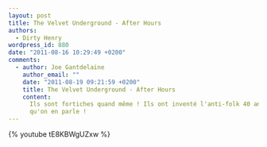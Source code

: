 ```yaml
---
layout: post
title: The Velvet Underground - After Hours
authors:
  - Dirty Henry
wordpress_id: 880
date: "2011-08-16 10:29:49 +0200"
comments:
  - author: Joe Gantdelaine
    author_email: ""
    date: "2011-08-19 09:21:59 +0200"
    title: The Velvet Underground - After Hours
    content:
      Ils sont fortiches quand même ! Ils ont inventé l'anti-folk 40 ans avant
      qu'on en parle !
---
```


{% youtube tE8KBWgUZxw %}
